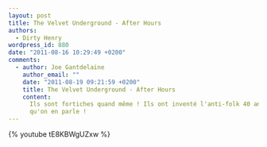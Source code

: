 ```yaml
---
layout: post
title: The Velvet Underground - After Hours
authors:
  - Dirty Henry
wordpress_id: 880
date: "2011-08-16 10:29:49 +0200"
comments:
  - author: Joe Gantdelaine
    author_email: ""
    date: "2011-08-19 09:21:59 +0200"
    title: The Velvet Underground - After Hours
    content:
      Ils sont fortiches quand même ! Ils ont inventé l'anti-folk 40 ans avant
      qu'on en parle !
---
```


{% youtube tE8KBWgUZxw %}
